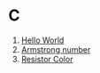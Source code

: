 # C
1. [Hello World](1_Hello%20World/readme.md)
2. [Armstrong number](2_Armstrong%20Number/readme.md)
3. [Resistor Color](3_Resistor%20Color/readme.md)
